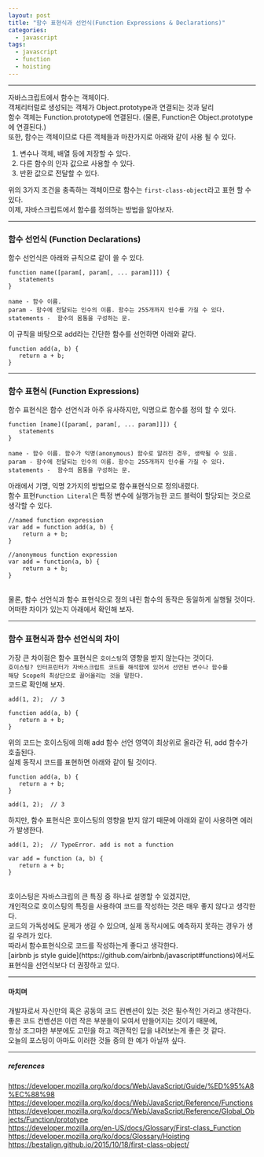 ```yaml
---
layout: post
title: "함수 표현식과 선언식(Function Expressions & Declarations)"
categories:
  - javascript
tags:
  - javascript
  - function
  - hoisting
---
```


<hr/>

자바스크립트에서 함수는 객체이다.<br/>
객체리터럴로 생성되는 객체가 Object.prototype과 연결되는 것과 달리<br/>
함수 객체는 Function.prototype에 연결된다. (물론, Function은 Object.prototype에 연결된다.)<br/>
또한, 함수는 객체이므로 다른 객체들과 마찬가지로 아래와 같이 사용 될 수 있다.<br/>

1. 변수나 객체, 배열 등에 저장할 수 있다.<br/>
2. 다른 함수의 인자 값으로 사용할 수 있다.<br/>
3. 반환 값으로 전달할 수 있다.<br/>

위의 3가지 조건을 충족하는 객체이므로 함수는 `first-class-object`라고 표현 할 수 있다.<br/>
이제, 자바스크립트에서 함수를 정의하는 방법을 알아보자.

<hr/>

### 함수 선언식 (Function Declarations)

함수 선언식은 아래와 규칙으로 같이 쓸 수 있다.<br/>

```
function name([param[, param[, ... param]]]) {
   statements
}

name - 함수 이름.
param - 함수에 전달되는 인수의 이름. 함수는 255개까지 인수를 가질 수 있다.
statements -  함수의 몸통을 구성하는 문.
```

이 규칙을 바탕으로 add라는 간단한 함수를 선언하면 아래와 같다.

```
function add(a, b) {
   return a + b;
}
```

<hr/>

### 함수 표현식 (Function Expressions)

함수 표현식은 함수 선언식과 아주 유사하지만, 익명으로 함수를 정의 할 수 있다.<br/>

```
function [name]([param[, param[, ... param]]]) {
   statements
}

name - 함수 이름. 함수가 익명(anonymous) 함수로 알려진 경우, 생략될 수 있음.
param - 함수에 전달되는 인수의 이름. 함수는 255개까지 인수를 가질 수 있다.
statements -  함수의 몸통을 구성하는 문.
```

아래에서 기명, 익명 2가지의 방법으로 함수표현식으로 정의내렸다.<br/>
함수 표현`Function Literal`은 특정 변수에 실행가능한 코드 블럭이 할당되는 것으로 생각할 수 있다.<br/>

```
//named function expression
var add = function add(a, b) {
    return a + b;
}

//anonymous function expression
var add = function(a, b) {
    return a + b;
}
```

<br/>
물론, 함수 선언식과 함수 표현식으로 정의 내린 함수의 동작은 동일하게 실행될 것이다.<br/>
어떠한 차이가 있는지 아래에서 확인해 보자.
<hr/>

### 함수 표현식과 함수 선언식의 차이

가장 큰 차이점은 함수 표현식은 `호이스팅`의 영향을 받지 않는다는 것이다.<br/>
`호이스팅? 인터프린터가 자바스크립트 코드를 해석함에 있어서 선언된 변수나 함수를`<br/>
`해당 Scope의 최상단으로 끌어올리는 것을 말한다.`<br/>
코드로 확인해 보자.

```
add(1, 2);  // 3

function add(a, b) {
   return a + b;
}
```

위의 코드는 호이스팅에 의해 add 함수 선언 영역이 최상위로 올라간 뒤, add 함수가 호출된다.<br/>
실제 동작시 코드를 표현하면 아래와 같이 될 것이다.<br/>

```
function add(a, b) {
   return a + b;
}

add(1, 2);  // 3
```

하지만, 함수 표현식은 호이스팅의 영향을 받지 않기 때문에 아래와 같이 사용하면 에러가 발생한다.<br/>

```
add(1, 2);  // TypeError. add is not a function

var add = function (a, b) {
   return a + b;
}
```

<br/>
호이스팅은 자바스크립의 큰 특징 중 하나로 설명할 수 있겠지만,<br/>
개인적으로 호이스팅의 특징을 사용하여 코드를 작성하는 것은 매우 좋지 않다고 생각한다.<br/> 
코드의 가독성에도 문제가 생길 수 있으며, 실제 동작시에도 예측하지 못하는 경우가 생길 우려가 있다.<br/>
따라서 함수표현식으로 코드를 작성하는게 좋다고 생각한다.<br/>
[airbnb js style guide](https://github.com/airbnb/javascript#functions)에서도 표현식을 선언식보다 더 권장하고 있다.<br/>
<hr/>

#### 마치며

개발자로서 자신만의 혹은 공동의 코드 컨벤션이 있는 것은 필수적인 거라고 생각한다.<br/>
좋은 코드 컨벤션은 이런 작은 부분들이 모여서 만들어지는 것이기 때문에, <br/>
항상 조그마한 부분에도 고민을 하고 객관적인 답을 내려보는게 좋은 것 같다.<br/>
오늘의 포스팅이 아마도 이러한 것들 중의 한 예가 아닐까 싶다.<br/>

<hr/>

##### references

https://developer.mozilla.org/ko/docs/Web/JavaScript/Guide/%ED%95%A8%EC%88%98<br/>
https://developer.mozilla.org/ko/docs/Web/JavaScript/Reference/Functions<br/>
https://developer.mozilla.org/ko/docs/Web/JavaScript/Reference/Global_Objects/Function/prototype<br/>
https://developer.mozilla.org/en-US/docs/Glossary/First-class_Function<br/>
https://developer.mozilla.org/ko/docs/Glossary/Hoisting<br/>
https://bestalign.github.io/2015/10/18/first-class-object/<br/>
